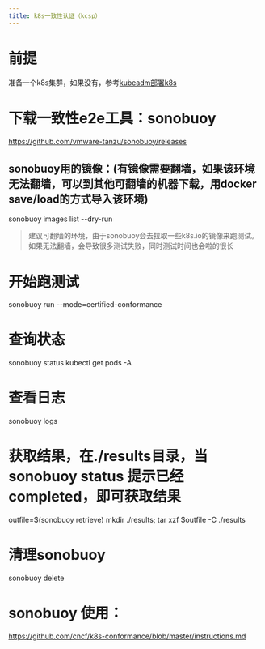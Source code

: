 ```yaml
---
title: k8s一致性认证（kcsp）
---
```

# 前提
准备一个k8s集群，如果没有，参考[kubeadm部署k8s](2023-05-31-deploy_kubeadm.md)

# 下载一致性e2e工具：sonobuoy

https://github.com/vmware-tanzu/sonobuoy/releases	

## sonobuoy用的镜像：(有镜像需要翻墙，如果该环境无法翻墙，可以到其他可翻墙的机器下载，用docker save/load的方式导入该环境)
sonobuoy images list --dry-run

> 建议可翻墙的环境，由于sonobuoy会去拉取一些k8s.io的镜像来跑测试。如果无法翻墙，会导致很多测试失败，同时测试时间也会啦的很长

# 开始跑测试
sonobuoy run --mode=certified-conformance

# 查询状态
sonobuoy status
kubectl get pods -A

# 查看日志
sonobuoy logs

# 获取结果，在./results目录，当sonobuoy status 提示已经completed，即可获取结果
outfile=$(sonobuoy retrieve)
mkdir ./results; tar xzf $outfile -C ./results

# 清理sonobuoy
sonobuoy delete

# sonobuoy 使用：
https://github.com/cncf/k8s-conformance/blob/master/instructions.md	

